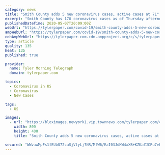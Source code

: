 ```yaml
---
category: news
title: "Smith County adds 5 new coronavirus cases, active cases at 71"
excerpt: "Smith County has 170 coronavirus cases as of Thursday afternoon, according to the Northeast Texas Public Health District."
publishedDateTime: 2020-05-07T20:09:00Z
webUrl: "https://tylerpaper.com/covid-19/smith-county-adds-5-new-coronavirus-cases-active-cases-at-71/article_fa493606-9099-11ea-b544-371d2d984800.html"
ampWebUrl: "https://tylerpaper.com/covid-19/smith-county-adds-5-new-coronavirus-cases-active-cases-at-71/article_fa493606-9099-11ea-b544-371d2d984800.amp.html"
cdnAmpWebUrl: "https://tylerpaper-com.cdn.ampproject.org/c/s/tylerpaper.com/covid-19/smith-county-adds-5-new-coronavirus-cases-active-cases-at-71/article_fa493606-9099-11ea-b544-371d2d984800.amp.html"
type: article
quality: 135
heat: 135
published: true

provider:
  name: Tyler Morning Telegraph
  domain: tylerpaper.com

topics:
  - Coronavirus in US
  - Coronavirus
  - New Cases

tags:
  - US

images:
  - url: "https://bloximages.newyork1.vip.townnews.com/tylerpaper.com/content/tncms/assets/v3/editorial/b/76/b760a2e2-3f23-5e7e-ae7b-4115f9b460cf/5e7519e009ee2.image.jpg"
    width: 800
    height: 400
    title: "Smith County adds 5 new coronavirus cases, active cases at 71"

secured: "WWvawMpFs1fEUb872caSjVtyLj7NR/MfW6/EaI03JdKW4xXB+KZKaZJCPu7vh9CxKPNUqnk4+Bjq3ISXw5y8HnIXsUG0aged+ylSVsRauHNQvgaM7H2WLRP2EI5XCwbacnzWb1WJq5xhc2qrOhVh7Znls3NT2cT/CxfdPXaBVE6gaOd1lIPT00ffDvudzpqXiCtt+EW47c1qPcaJTPaEbsiSW97qmDu2diFRtjnZ1mY+m/rv7VCXmZL++HKge4wG09fi/Se3KQYy4zh81EGu30jIlRcdxID7dag7asnIx0BZuaZpKP1Lag/85xbCqQ+yTU4ZYbqpIRUAPRukbEDhIN5felubQRtMDalW/PrhhJcP3235UT1Gr4YbB63vUfrPT0H8kvl+Pn+7eUjHRLASFdBOrFCrMT1BaCpfiUXZE2+XnN+DgJlB3KD5xQrMnFNnlzWNI5as6ZcUpHljrJGFVoQiBxhPYhkRJRMsa9rs5KE=;SmVcCBoyPg6JslrpjxopeA=="
---
```


